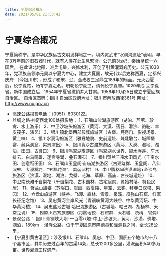 ```yaml
---
title: 宁夏综合概况
date: 2021/05/01 21:53:42
---
```


# 宁夏综合概况
宁夏简称宁。是中华民族远古文明发祥地之一。境内灵武市“水洞沟遗址”表明，早在3万年前的旧石器时代，就有人类在此生息繁衍。公元前3世纪，秦始皇统一六国后， 在此设北地郡，派兵屯垦，兴修水利，开创了引黄灌溉的历史。公元1038年，党项族首领李元昊以宁夏为中心，建立大夏国，故元代以后史称西夏，定都兴庆府 （今银川市），形成了和宋、辽、金政权三足鼎立189年的局面。元灭西夏后，设宁夏路，始有宁夏之名。明朝设宁夏卫，清代设宁夏府。1929年成 立宁夏省。新中国成立后，1954年宁夏省撤销并入甘肃。1958年10月25日成立宁夏回族自治区。
自治区首府：银川
自治区政府地址：银川市解放西街361号
网址：http://www.nx.gov.cn

* 高速公路报警电话：（0951）6030122。
* 丝绸之路·神奇西北100处摄影地：
1、石嘴山沙湖旅游区（湖泊、芦苇、珍禽、水上游乐）
2、中卫沙坡头旅游区（黄河、大漠、落日、滑沙、骆驼、羊皮筏子、演艺）
3、银川镇北堡西部影城旅游区（古堡、月亮门、影视场景、黄土味）
4、银川水洞沟旅游区（雅丹地貌、史前遗址、烽燧墩台、城障堡寨、藏兵洞窟、实景演出）
5、银川黄沙古渡旅游区（黄河、大漠、湿地、湖泊、田园、古渡口）
6、银川鸣翠湖旅游区（鸣翠湖水世界、碧水浮莲、车水排云、白鸟鸣翠、迷宫寻鹭、叠石瀑布）
7、银川贺兰千亩水田风光（千亩水田、创意稻田画）
8、石嘴山玉皇阁·庙庙湖旅游区（古建筑群、玉皇阁、八仙照壁、大漠桃花、“五福花海”、美丽乡村）
9、中卫腾格里沙漠湿地▪金沙岛旅游区（沙漠、湿地、湖泊、戈壁、花海、草原、高庙、古长城遗址）
10、中卫南长滩千亩梨花（千亩梨花、古木园林、古宅庭院、原始村落、特色民居）
11、贺兰山雄姿（苏峪口、岩画、西夏陵、星空、云雾、拜寺口双塔、果园）
12、六盘山旅游区（峡谷、飞瀑、森林、雪景、泉溪、须弥山石窟、红军长征纪念馆）
13、吴忠黄河金岸风光（青铜峡黄河大峡谷、中华黄河坛、中华黄河楼）
14、吴忠盐池古城·哈巴湖旅游区（古城墙、哈巴湖、胡杨林、天空之境）
15、固原火石寨旅游区（丹霞地貌、石窟群、大石城、茂树、岩洞）
* 景观公路：
银川-青铜峡大坝-一百零八塔-中卫-沙坡头，黄河、沙漠、佛塔、湖泊，189km；
泾隆公路，位于宁夏固原市隆德县和泾源县之间，全长28公里。
* 【宁夏引黄古灌区】：涉及银川、石嘴山、吴忠、中卫、固原五个地市的十八个县市区，其中历史过百年的古渠14条，总长1200多公里，灌溉面积540多万亩。世界灌溉工程遗产。